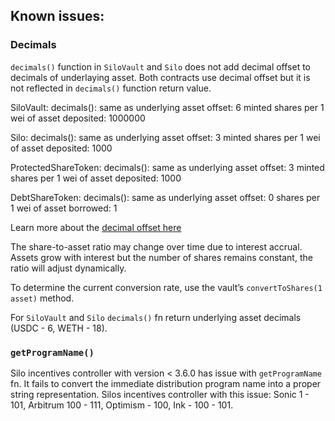 ## Known issues:

### Decimals

`decimals()` function in `SiloVault` and `Silo` does not add decimal offset to decimals of underlaying asset. Both contracts use decimal offset but it is not reflected in `decimals()` function return value.

SiloVault:
  decimals(): same as underlying asset
  offset: 6
  minted shares per 1 wei of asset deposited: 1000000

Silo:
  decimals(): same as underlying asset
  offset: 3
  minted shares per 1 wei of asset deposited: 1000

ProtectedShareToken:
  decimals(): same as underlying asset
  offset: 3
  minted shares per 1 wei of asset deposited: 1000

DebtShareToken:
  decimals(): same as underlying asset
  offset: 0
  shares per 1 wei of asset borrowed: 1

Learn more about the [decimal offset here](https://github.com/OpenZeppelin/openzeppelin-contracts/blob/a7d38c7a3321e3832ca84f7ba1125dff9a91361e/contracts/token/ERC20/extensions/ERC4626.sol#L31)

The share-to-asset ratio may change over time due to interest accrual. Assets grow with interest but the number 
of shares remains constant, the ratio will adjust dynamically.

To determine the current conversion rate, use the vault’s `convertToShares(1 asset)` method.

For `SiloVault` and `Silo` `decimals()` fn return underlying asset decimals (USDC - 6, WETH - 18).

### `getProgramName()`

Silo incentives controller with version < 3.6.0 has issue with `getProgramName` fn. It fails to convert the immediate 
distribution program name into a proper string representation.
Silos incentives controller with this issue: Sonic 1 - 101, Arbitrum 100 - 111, Optimism - 100, Ink - 100 - 101.
